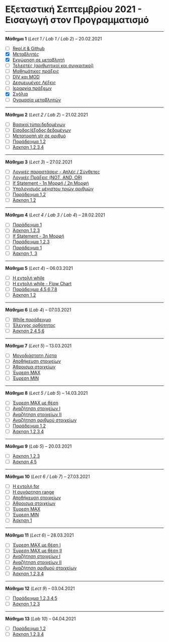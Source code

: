 # Εξεταστική Σεπτεμβρίου 2021 - Εισαγωγή στον Προγραμματισμό

---

**Μάθημα 1** (*Lect 1 / Lab 1 / Lab 2*) – 20.02.2021

- [ ] [Repl.it & Github](labs/lab_01.md)
- [x] [Μεταβλητές](lectures/lecture_01.md)
- [x] [Εκχώρηση σε μεταβλητή](lectures/lecture_01.md)
- [ ] [Τελεστές (αριθμητικοί και συγκριτικοί)](lectures/lecture_01.md)
- [ ] [Μαθημάτικες πράξεις](lectures/lecture_01.md)
- [ ] [DIV και MOD](lectures/lecture_01.md)
- [ ] [Δεσμευμένες Λέξεις](lectures/lecture_01.md)
- [ ] [Ιεραρχία πράξεων](lectures/lecture_01.md)
- [x] [Σχόλια](lectures/lecture_01.md)
- [ ] [Ονομασία μεταβλητών](labs/lab_02.md)

---

**Μάθημα 2** (*Lect 2 / Lab 2*) – 21.02.2021

- [ ] [Βασικοί τύποι δεδομένων](lectures/lecture_02.md)
- [ ] [Είσοδος/έξοδος δεδομένων](lectures/lecture_02.md)
- [ ] [Μετατροπή str σε αριθμό](lectures/lecture_02.md)
- [ ] [Παράδειγμα 1,2](lectures/lecture_02.md)
- [ ] [Άσκηση 1,2,3,4](labs/lab_02.md)

---

**Μάθημα 3** (*Lect 3*) – 27.02.2021

- [ ] [Λογικές παραστάσεις - Απλές / Σύνθετες](lectures/lecture_03.md)
- [ ] [Λογικές Πράξεις (NOT, AND, OR)](lectures/lecture_03.md)
- [ ] [If Statement - 1η Μορφή / 2η Μορφή](lectures/lecture_03.md)
- [ ] [Υπολογισμός μέγιστου τριών αριθμών](lectures/lecture_03.md)
- [ ] [Παράδειγμα 1,2](lectures/lecture_03.md)
- [ ] [Άσκηση 1,2](lectures/lecture_03.md)

---

**Μάθημα 4** (*Lect 4 / Lab 3 / Lab 4*) – 28.02.2021

- [ ] [Παράδειγμα 1](labs/lab_03.md)
- [ ] [Άσκηση 1,2,3](labs/lab_03.md)
- [ ] [If Statement - 3η Μορφή](lectures/lecture_04.md)
- [ ] [Παράδειγμα 1,2,3](lectures/lecture_04.md)
- [ ] [Παράδειγμα 1](labs/lab_04.md)
- [ ] [Άσκηση 1, 3](labs/lab_04.md)

---

**Μάθημα 5** (*Lect 4*) – 06.03.2021

- [ ] [Η εντολή while](lectures/lecture_04.md)
- [ ] [Η εντολή while - Flow Chart](lectures/lecture_04.md)
- [ ] [Παράδειγμα 4,5,6,7,8](lectures/lecture_04.md)
- [ ] [Άσκηση 1,2](lectures/lecture_04.md)

---

**Μάθημα 6** (*Lab 4*) – 07.03.2021

- [ ] [While παράδειγμα](labs/lab_04.md)
- [ ] [Έλεγχος ορθότητας](labs/lab_04.md)
- [ ] [Άσκηση 2,4,5,6](labs/lab_04.md)

---

**Μάθημα 7** (*Lect 5*) – 13.03.2021

- [ ] [Μονοδιάστατη Λίστα](lectures/lecture_05.md)
- [ ] [Αποθήκευση στοιχείων](lectures/lecture_05.md)
- [ ] [Άθροισμα στοιχείων](lectures/lecture_05.md)
- [ ] [Έυρεση MAX](lectures/lecture_05.md)
- [ ] [Έυρεση MIN](lectures/lecture_05.md)

---

**Μάθημα 8** (*Lect 5 / Lab 5*) – 14.03.2021

- [ ] [Έυρεση MAX με θέση](lectures/lecture_05.md)
- [ ] [Αναζήτηση στοιχείων I](lectures/lecture_05.md)
- [ ] [Αναζήτηση στοιχείων II](lectures/lecture_05.md)
- [ ] [Αναζήτηση αριθμού στοιχείων](lectures/lecture_05.md)
- [ ] [Παράδειγμα 1,2](labs/lab_05.md)
- [ ] [Άσκηση 1,2,3,4](lectures/lecture_05.md)

---

**Μάθημα 9** (*Lab 5*) – 20.03.2021

- [ ] [Άσκηση 1,2,3](labs/lab_05.md)
- [ ] [Άσκηση 4,5](labs/lab_05.md)

---

**Μάθημα 10** (*Lect 6 / Lab 7*) – 27.03.2021

- [ ] [Η εντολή for](lectures/lecture_06.md)
- [ ] [Η συνάρτηση range](lectures/lecture_06.md)
- [ ] [Αποθήκευση στοιχείων](lectures/lecture_06.md)
- [ ] [Άθροισμα στοιχείων](lectures/lecture_06.md)
- [ ] [Έυρεση MAX](lectures/lecture_06.md)
- [ ] [Έυρεση MIN](lectures/lecture_06.md)
- [ ] [Άσκηση 1](labs/lab_07.md)

---

**Μάθημα 11** (*Lect 6*) – 28.03.2021

- [ ] [Έυρεση MAX με θέση Ι](lectures/lecture_06.md)
- [ ] [Έυρεση MAX με θέση ΙΙ](lectures/lecture_06.md)
- [ ] [Αναζήτηση στοιχείων I](lectures/lecture_06.md)
- [ ] [Αναζήτηση στοιχείων II](lectures/lecture_06.md)
- [ ] [Αναζήτηση αριθμού στοιχείων](lectures/lecture_06.md)
- [ ] [Άσκηση 1,2,3,4](lectures/lecture_06.md)

---

**Μάθημα 12** (*Lect 9*) – 03.04.2021

- [ ] [Παράδειγμα 1,2,3,4,5](lectures/lecture_09.md)
- [ ] [Άσκηση 1,2,3](lectures/lecture_09.md)

---

**Μάθημα 13** (*Lab 10*) – 04.04.2021

- [ ] [Παράδειγμα 1,2](labs/lab_10.md)
- [ ] [Άσκηση 1,2,3,4](labs/lab_10.md)
